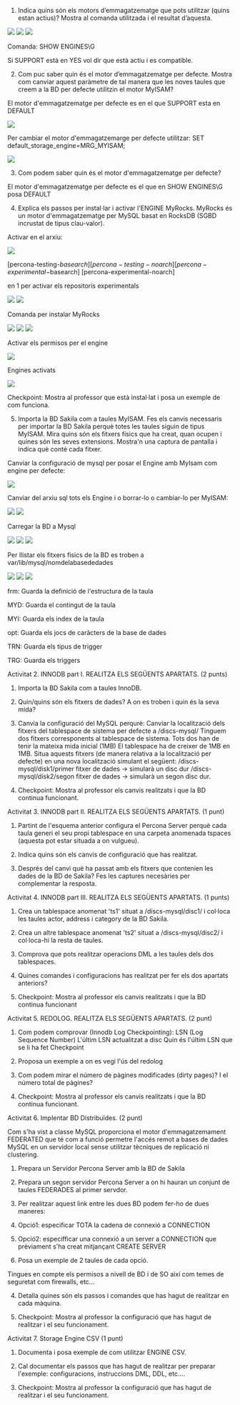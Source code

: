 1. Indica quins són els motors d’emmagatzematge que pots utilitzar (quins estan actius)? Mostra al comanda utilitzada i el resultat d’aquesta.

 <img src="https://github.com/IAMOR13/BBDD2/blob/master/Activitat%203/IMG/1Ex1.PNG"/>
 
 <img src="https://github.com/IAMOR13/BBDD2/blob/master/Activitat%203/IMG/2Ex1.PNG"/>
 
 <img src="https://github.com/IAMOR13/BBDD2/blob/master/Activitat%203/IMG/3Ex1.PNG"/>
 
 Comanda: SHOW ENGINES\G

Si SUPPORT està en YES vol dir que està actiu i es compatible.

2. Com puc saber quin és el motor d’emmagatzematge per defecte. Mostra com canviar aquest paràmetre de tal manera que les noves taules que creem a la BD per defecte utilitzin el motor MyISAM?

El motor d'emmagatzematge per defecte es en el que SUPPORT esta en DEFAULT

 <img src="https://github.com/IAMOR13/BBDD2/blob/master/Activitat%203/IMG/1Ex1.PNG"/>
 
 Per cambiar el motor d'emmagatzemarge per defecte utilitzar: SET default_storage_engine=MRG_MYISAM;
 
 <img src="https://github.com/IAMOR13/BBDD2/blob/master/Activitat%203/IMG/4Ex1.PNG"/>

3. Com podem saber quin és el motor d'emmagatzematge per defecte?

El motor d'emmagatzematge per defecte es el que en SHOW ENGINES\G posa DEFAULT

4. Explica els passos per instal·lar i activar l'ENGINE MyRocks. MyRocks és un motor d'emmagatzematge per MySQL basat en RocksDB (SGBD incrustat de tipus clau-valor).

Activar en el arxiu:

<img src="https://github.com/IAMOR13/BBDD2/blob/master/Activitat%203/IMG/5Ex1.PNG"/>

[percona-testing-$basearch]
[percona-testing-noarch]
[percona-experimental-$basearch]
[percona-experimental-noarch]

en 1 per activar els repositoris experimentals

<img src="https://github.com/IAMOR13/BBDD2/blob/master/Activitat%203/IMG/6Ex1.PNG"/>

<img src="https://github.com/IAMOR13/BBDD2/blob/master/Activitat%203/IMG/7Ex1.PNG"/>

Comanda per instalar MyRocks

<img src="https://github.com/IAMOR13/BBDD2/blob/master/Activitat%203/IMG/8Ex1.PNG"/>

<img src="https://github.com/IAMOR13/BBDD2/blob/master/Activitat%203/IMG/9Ex1.PNG"/>

<img src="https://github.com/IAMOR13/BBDD2/blob/master/Activitat%203/IMG/10Ex1.PNG"/>

Activar els permisos per el engine

<img src="https://github.com/IAMOR13/BBDD2/blob/master/Activitat%203/IMG/11Ex1.PNG"/>

Engines activats

<img src="https://github.com/IAMOR13/BBDD2/blob/master/Activitat%203/IMG/12Ex1.PNG"/>

Checkpoint: Mostra al professor que està instal·lat i posa un exemple de com funciona.


5. Importa la BD Sakila com a taules MyISAM. Fes els canvis necessaris per importar la BD Sakila perquè totes les taules siguin de tipus MyISAM. 
Mira quins són els fitxers físics que ha creat, quan ocupen i quines són les seves extensions. Mostra'n una captura de pantalla i indica què conté cada fitxer.

Canviar la configuració de mysql per posar el Engine amb MyIsam com engine per defecte:

<img src="https://github.com/IAMOR13/BBDD2/blob/master/Activitat%203/IMG/13Ex1.PNG"/>

Canviar del arxiu sql tots els Engine i o borrar-lo o cambiar-lo per MyISAM:

<img src="https://github.com/IAMOR13/BBDD2/blob/master/Activitat%203/IMG/14Ex1.PNG"/>

<img src="https://github.com/IAMOR13/BBDD2/blob/master/Activitat%203/IMG/15Ex1.PNG"/>

Carregar la BD a Mysql

<img src="https://github.com/IAMOR13/BBDD2/blob/master/Activitat%203/IMG/16Ex1.PNG"/>

<img src="https://github.com/IAMOR13/BBDD2/blob/master/Activitat%203/IMG/17Ex1.PNG"/>

<img src="https://github.com/IAMOR13/BBDD2/blob/master/Activitat%203/IMG/18Ex1.PNG"/>

Per llistar els fitxers fisics de la BD es troben a var/lib/mysql/nomdelabasededades

<img src="https://github.com/IAMOR13/BBDD2/blob/master/Activitat%203/IMG/19Ex1.PNG"/>

<img src="https://github.com/IAMOR13/BBDD2/blob/master/Activitat%203/IMG/20Ex1.PNG"/>

<img src="https://github.com/IAMOR13/BBDD2/blob/master/Activitat%203/IMG/21Ex1.PNG"/>

frm: Guarda la definició de l'estructura de la taula

MYD: Guarda el contingut de la taula

MYI: Guarda els index de la taula

opt: Guarda els jocs de caràcters de la base de dades

TRN: Guarda els tipus de trigger

TRG: Guarda els triggers


Activitat 2. INNODB part I. REALITZA ELS SEGÜENTS APARTATS. (2 punts)


1. Importa la BD Sakila com a taules InnoDB. 


2. Quin/quins són els fitxers de dades? A on es troben i quin és la seva mida?


3. Canvia la configuració del MySQL perqurè:
Canviar la localització dels fitxers del tablespace de sistema per defecte a /discs-mysql/
Tinguem dos fitxers corresponents al tablespace de sistema.
Tots dos han de tenir la mateixa mida inicial (1MB) 
El tablespace ha de creixer de 1MB en 1MB.
Situa aquests fitxers (de manera relativa a la localització per defecte) en una nova localització simulant el següent:
/discs-mysql/disk1/primer fitxer de dades → simularà un disc dur
/discs-mysql/disk2/segon fitxer de dades → simularà un segon disc dur.


4. Checkpoint: Mostra al professor els canvis realitzats i que la BD continua funcionant.


Activitat 3. INNODB part II. REALITZA ELS SEGÜENTS APARTATS. (1 punt)

1. Partint de l'esquema anterior configura el Percona Server perquè cada taula generi el seu propi tablespace en una carpeta anomenada tspaces (aquesta pot estar situada a on vulgueu). 


1. Indica quins són els canvis de configuració que has realitzat.


2. Després del canvi què ha passat amb els fitxers que contenien les dades de la BD de Sakila? Fes les captures necesàries per complementar la resposta.



Activitat 4. INNODB part III. REALITZA ELS SEGÜENTS APARTATS. (1 punts)

1. Crea un tablespace anomenat 'ts1' situat a /discs-mysql/disc1/ i col·loca les taules actor, address i category de la BD Sakila.



2. Crea un altre tablespace anomenat 'ts2' situat a /discs-mysql/disc2/ i col·loca-hi la resta de taules.


3. Comprova que pots realitzar operacions DML a les taules dels dos tablespaces.


4. Quines comandes i configuracions has realitzat per fer els dos apartats anteriors?


5. Checkpoint: Mostra al professor els canvis realitzats i que la BD continua funcionant



Activitat 5. REDOLOG. REALITZA ELS SEGÜENTS APARTATS. (2 punt)

1. Com podem comprovar (Innodb Log Checkpointing):
LSN (Log Sequence Number)
L'últim LSN actualitzat a disc
Quin és l'últim LSN que se li ha fet Checkpoint


2. Proposa un exemple a on es vegi l'ús del redolog


3. Com podem mirar el número de pàgines modificades (dirty pages)? I el número total de pàgines?


4. Checkpoint: Mostra al professor els canvis realitzats i que la BD continua funcionant.


Activitat 6. Implentar BD Distribuïdes. (2 punt)

Com s'ha vist a classe MySQL proporciona el motor d'emmagatzemament FEDERATED que té com a funció permetre l'accés remot a bases de dades MySQL en un servidor local sense utilitzar tècniques de replicació ni clustering.


1. Prepara un Servidor Percona Server amb la BD de Sakila



2. Prepara un segon servidor Percona Server a on hi hauran un conjunt de taules FEDERADES al primer servdor.


3. Per realitzar aquest link entre les dues BD podem fer-ho de dues maneres:


1. Opció1: especificar TOTA la cadena de connexió a CONNECTION 


2. Opció2: especifficar una connexió a un server a CONNECTION que prèviament s'ha creat mitjançant CREATE SERVER


3. Posa un exemple de 2 taules de cada opció. 


Tingues en compte els permisos a nivell de BD i de SO així com temes de seguretat com firewalls, etc...

4. Detalla quines són els passos i comandes que has hagut de realitzar en cada màquina.


4. Checkpoint: Mostra al professor la configuració que has hagut de realitzar i el seu funcionament.



Activitat 7. Storage Engine CSV (1 punt)


1. Documenta i posa exemple de com utilitzar ENGINE CSV.

2. Cal documentar els passos que has hagut de realitzar per preparar l'exemple: configuracions, instruccions DML, DDL, etc....


3. Checkpoint: Mostra al professor la configuració que has hagut de realitzar i el seu funcionament.

